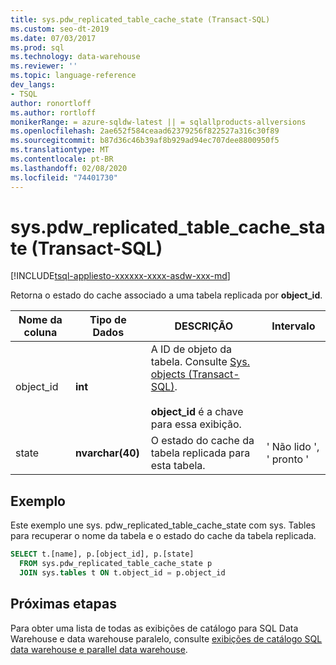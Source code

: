```yaml
---
title: sys.pdw_replicated_table_cache_state (Transact-SQL)
ms.custom: seo-dt-2019
ms.date: 07/03/2017
ms.prod: sql
ms.technology: data-warehouse
ms.reviewer: ''
ms.topic: language-reference
dev_langs:
- TSQL
author: ronortloff
ms.author: rortloff
monikerRange: = azure-sqldw-latest || = sqlallproducts-allversions
ms.openlocfilehash: 2ae652f584ceaad62379256f822527a316c30f89
ms.sourcegitcommit: b87d36c46b39af8b929ad94ec707dee8800950f5
ms.translationtype: MT
ms.contentlocale: pt-BR
ms.lasthandoff: 02/08/2020
ms.locfileid: "74401730"
---
```

# <a name="syspdw_replicated_table_cache_state-transact-sql"></a>sys.pdw_replicated_table_cache_state (Transact-SQL)
[!INCLUDE[tsql-appliesto-xxxxxx-xxxx-asdw-xxx-md](../../includes/tsql-appliesto-xxxxxx-xxxx-asdw-xxx-md.md)]

  Retorna o estado do cache associado a uma tabela replicada por **object_id**.  
  
|Nome da coluna|Tipo de Dados|DESCRIÇÃO|Intervalo|  
|-----------------|---------------|-----------------|-----------|  
|object_id|**int**|A ID de objeto da tabela. Consulte [Sys. objects &#40;Transact-SQL&#41;](../../relational-databases/system-catalog-views/sys-objects-transact-sql.md).<br /><br /> **object_id** é a chave para essa exibição.||  
|state|**nvarchar(40)**|O estado do cache da tabela replicada para esta tabela.|' Não lido ', ' pronto '|  
  
## <a name="example"></a>Exemplo
Este exemplo une sys. pdw_replicated_table_cache_state com sys. Tables para recuperar o nome da tabela e o estado do cache da tabela replicada.

```sql
SELECT t.[name], p.[object_id], p.[state]
  FROM sys.pdw_replicated_table_cache_state p 
  JOIN sys.tables t ON t.object_id = p.object_id
```



## <a name="next-steps"></a>Próximas etapas  
 Para obter uma lista de todas as exibições de catálogo para SQL Data Warehouse e data warehouse paralelo, consulte [exibições de catálogo SQL data warehouse e parallel data warehouse](../../relational-databases/system-catalog-views/sql-data-warehouse-and-parallel-data-warehouse-catalog-views.md).   
  
